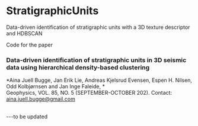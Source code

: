 # StratigraphicUnits
Data-driven identification of stratigraphic units with a 3D texture descriptor and HDBSCAN
<br/>

Code for the paper<br/>

### Data-driven identification of stratigraphic units in 3D seismic data using hierarchical density-based clustering <br/>
*Aina Juell Bugge, Jan Erik Lie, Andreas Kjelsrud Evensen, Espen H. Nilsen, Odd Kolbjørnsen and Jan Inge Faleide, *<br/>
Geophysics, VOL. 85, NO. 5 (SEPTEMBER-OCTOBER 202). Contact: aina.juell.bugge@gmail.com<br/>
<br/>


---to be updated

